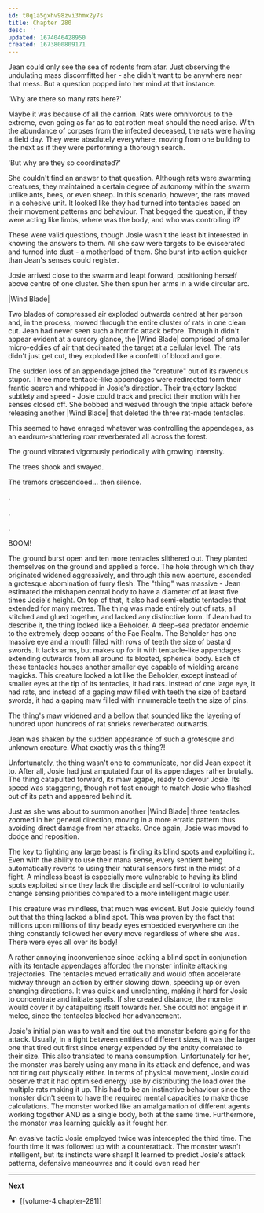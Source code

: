 ```yaml
---
id: t0q1a5gxhv98zvi3hmx2y7s
title: Chapter 280
desc: ''
updated: 1674046428950
created: 1673800809171
---
```


Jean could only see the sea of rodents from afar. Just observing the undulating mass discomfitted her - she didn't want to be anywhere near that mess. But a question popped into her mind at that instance.

'Why are there so many rats here?'

Maybe it was because of all the carrion. Rats were omnivorous to the extreme, even going as far as to eat rotten meat should the need arise. With the abundance of corpses from the infected deceased, the rats were having a field day. They were absolutely everywhere, moving from one building to the next as if they were performing a thorough search.

'But why are they so coordinated?'

She couldn't find an answer to that question. Although rats were swarming creatures, they maintained a certain degree of autonomy within the swarm unlike ants, bees, or even sheep. In this scenario, however, the rats moved in a cohesive unit. It looked like they had turned into tentacles based on their movement patterns and behaviour. That begged the question, if they were acting like limbs, where was the body, and who was controlling it?

These were valid questions, though Josie wasn't the least bit interested in knowing the answers to them. All she saw were targets to be eviscerated and turned into dust - a motherload of them. She burst into action quicker than Jean's senses could register.

Josie arrived close to the swarm and leapt forward, positioning herself above centre of one cluster. She then spun her arms in a wide circular arc.

|Wind Blade|

Two blades of compressed air exploded outwards centred at her person and, in the process, mowed through the entire cluster of rats in one clean cut. Jean had never seen such a horrific attack before. Though it didn't appear evident at a cursory glance, the |Wind Blade| comprised of smaller micro-eddies of air that decimated the target at a cellular level. The rats didn't just get cut, they exploded like a confetti of blood and gore.

The sudden loss of an appendage jolted the "creature" out of its ravenous stupor. Three more tentacle-like appendages were redirected form their frantic search and whipped in Josie's direction. Their trajectory lacked subtlety and speed - Josie could track and predict their motion with her senses closed off. She bobbed and weaved through the triple attack before releasing another |Wind Blade| that deleted the three rat-made tentacles.

This seemed to have enraged whatever was controlling the appendages, as an eardrum-shattering roar reverberated all across the forest.

The ground vibrated vigorously periodically with growing intensity.

The trees shook and swayed.

The tremors crescendoed... then silence.

.

.

.

BOOM!

The ground burst open and ten more tentacles slithered out. They planted themselves on the ground and applied a force. The hole through which they originated widened aggressively, and through this new aperture, ascended a grotesque abomination of furry flesh. The "thing" was massive - Jean estimated the mishapen central body to have a diameter of at least five times Josie's height. On top of that, it also had semi-elastic tentacles that extended for many metres. The thing was made entirely out of rats, all stitched and glued together, and lacked any distinctive form. If Jean had to describe it, the thing looked like a Beholder. A deep-sea predator endemic to the extremely deep oceans of the Fae Realm. The Beholder has one massive eye and a mouth filled with rows of teeth the size of bastard swords. It lacks arms, but makes up for it with tentacle-like appendages extending outwards from all around its bloated, spherical body. Each of these tentacles houses another smaller eye capable of wielding arcane magicks. This creature looked a lot like the Beholder, except instead of smaller eyes at the tip of its tentacles, it had rats. Instead of one large eye, it had rats, and instead of a gaping maw filled with teeth the size of bastard swords, it had a gaping maw filled with innumerable teeth the size of pins.

The thing's maw widened and a bellow that sounded like the layering of hundred upon hundreds of rat shrieks reverberated outwards.

Jean was shaken by the sudden appearance of such a grotesque and unknown creature. What exactly was this thing?!

Unfortunately, the thing wasn't one to communicate, nor did Jean expect it to. After all, Josie had just amputated four of its appendages rather brutally. The thing catapulted forward, its maw agape, ready to devour Josie. Its speed was staggering, though not fast enough to match Josie who flashed out of its path and appeared behind it.

Just as she was about to summon another |Wind Blade| three tentacles zoomed in her general direction, moving in a more erratic pattern thus avoiding direct damage from her attacks. Once again, Josie was moved to dodge and reposition.

The key to fighting any large beast is finding its blind spots and exploiting it. Even with the ability to use their mana sense, every sentient being automatically reverts to using their natural sensors first in the midst of a fight. A mindless beast is especially more vulnerable to having its blind spots exploited since they lack the disciple and self-control to voluntarily change sensing priorities compared to a more intelligent magic user.

This creature was mindless, that much was evident. But Josie quickly found out that the thing lacked a blind spot. This was proven by the fact that millions upon millions of tiny beady eyes embedded everywhere on the thing constantly followed her every move regardless of where she was. There were eyes all over its body!

A rather annoying inconvenience since lacking a blind spot in conjunction with its tentacle appendages afforded the monster infinite attacking trajectories. The tentacles moved erratically and would often accelerate midway through an action by either slowing down, speeding up or even changing directions. It was quick and unrelenting, making it hard for Josie to concentrate and initiate spells. If she created distance, the monster would cover it by catapulting itself towards her. She could not engage it in melee, since the tentacles blocked her advancement.

Josie's initial plan was to wait and tire out the monster before going for the attack. Usually, in a fight between entities of different sizes, it was the larger one that tired out first since energy expended by the entity correlated to their size. This also translated to mana consumption. Unfortunately for her, the monster was barely using any mana in its attack and defence, and was not tiring out physically either. In terms of physical movement, Josie could observe that it had optimised energy use by distributing the load over the multiple rats making it up. This had to be an instinctive behaviour since the monster didn't seem to have the required mental capacities to make those calculations. The monster worked like an amalgamation of different agents working together AND as a single body, both at the same time. Furthermore, the monster was learning quickly as it fought her.

An evasive tactic Josie employed twice was intercepted the third time. The fourth time it was followed up with a counterattack. The monster wasn't intelligent, but its instincts were sharp! It learned to predict Josie's attack patterns, defensive maneouvres and it could even read her 

____

**Next**
* [[volume-4.chapter-281]]